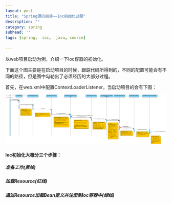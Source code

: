 ```yaml
---
layout: post
title: "Spring源码阅读——Ioc初始化过程"
description: ""
category: spring
subhead: ''
tags: [spring,  ioc,  java, source]

---
```


以web项目启动为例，介绍一下Ioc容器的初始化。

下面这个图主要是在启动项目的时候，跟踪代码所得到的，不同的配置可能会有不同的路径，但是图中勾勒出了必须经历的大部分过程。

首先，在web.xml中配置ContextLoaderListener，当启动项目的会有下图：

![image](/images/java/ioc_zps75bb1a82.png)

#### Ioc初始化大概分三个步骤：
 
##### 准备工作(黑线)
##### 加载Resource(红线)
##### 通过Resource加载Bean定义并注册到Ioc容器中(绿线)


